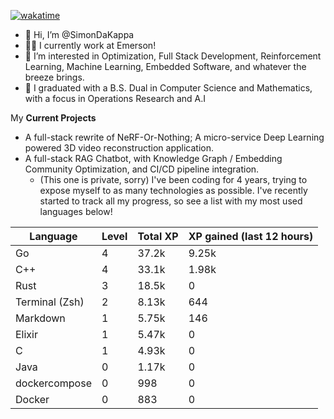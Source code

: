 
[![wakatime](https://wakatime.com/badge/user/50e6c678-94a9-4739-af51-360aeb113c51.svg)](https://wakatime.com/@50e6c678-94a9-4739-af51-360aeb113c51)

- 👋 Hi, I’m @SimonDaKappa
- 🧑‍💼 I currently work at Emerson!
- 👀 I’m interested in Optimization, Full Stack Development, Reinforcement Learning, Machine Learning, Embedded Software, and whatever the breeze brings.
- 🌱 I graduated with a B.S. Dual in Computer Science and Mathematics, with a focus in Operations Research and A.I

My **Current Projects** 
- A full-stack rewrite of NeRF-Or-Nothing; A micro-service Deep Learning powered 3D video reconstruction application.
- A full-stack RAG Chatbot, with Knowledge Graph / Embedding Community Optimization, and CI/CD pipeline integration.
  - (This one is private, sorry)
I've been coding for 4 years, trying to expose myself to as many technologies as possible. I've recently started to track all my progress, so see
a list with my most used languages below!

| Language | Level | Total XP | XP gained (last 12 hours) |
| --- | --- | --- | --- |
| Go | 4 | 37.2k | 9.25k |
| C++ | 4 | 33.1k | 1.98k |
| Rust | 3 | 18.5k | 0 |
| Terminal (Zsh) | 2 | 8.13k | 644 |
| Markdown | 1 | 5.75k | 146 |
| Elixir | 1 | 5.47k | 0 |
| C | 1 | 4.93k | 0 |
| Java | 0 | 1.17k | 0 |
| dockercompose | 0 | 998 | 0 |
| Docker | 0 | 883 | 0 |